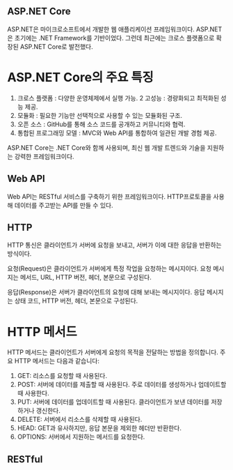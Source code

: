 ## ASP.NET Core
ASP.NET은 마이크로소프트에서 개발한 웹 애플리케이션 프레임워크이다.
ASP.NET은 초기에는 .NET Framework를 기반이었다.
그런데 최근에는 크로스 플랫폼으로 확장된 ASP.NET Core로 발전했다. 

# ASP.NET Core의 주요 특징
1. 크로스 플랫폼 : 다양한 운영체제에서 실행 가능.
2 고성능 : 경량화되고 최적화된 성능 제공.
3. 모듈화 : 필요한 기능만 선택적으로 사용할 수 있는 모듈화된 구조.
4. 오픈 소스 : GitHub를 통해 소스 코드를 공개하고 커뮤니티와 협력.
5. 통합된 프로그래밍 모델 : MVC와 Web API를 통합하여 일관된 개발 경험 제공.

ASP.NET Core는 .NET Core와 함께 사용되며, 최신 웹 개발 트렌드와 기술을 지원하는 강력한 프레임워크이다.


## Web API
Web API는 RESTful 서비스를 구축하기 위한 프레임워크이다.
HTTP프로토콜을 사용해 데이터를 주고받는 API를 만들 수 있다.

## HTTP
HTTP 통신은 클라이언트가 서버에 요청을 보내고, 서버가 이에 대한 응답을 반환하는 방식이다.

요청(Request)은 클라이언트가 서버에게 특정 작업을 요청하는 메시지이다. 
요청 메시지는 메서드, URL, HTTP 버전, 헤더, 본문으로 구성된다.

응답(Response)은 서버가 클라이언트의 요청에 대해 보내는 메시지이다.
응답 메시지는 상태 코드, HTTP 버전, 헤더, 본문으로 구성된다.

# HTTP 메서드

HTTP 메서드는 클라이언트가 서버에게 요청의 목적을 전달하는 방법을 정의합니다. 주요 HTTP 메서드는 다음과 같습니다:

 1. GET: 리소스를 요청할 때 사용된다.
 2. POST: 서버에 데이터를 제출할 때 사용된다. 주로 데이터를 생성하거나 업데이트할 때 사용한다.
 3. PUT: 서버에 데이터를 업데이트할 때 사용된다. 클라이언트가 보낸 데이터를 저장하거나 갱신한다.
 4. DELETE: 서버에서 리소스를 삭제할 때 사용된다.
 5. HEAD: GET과 유사하지만, 응답 본문을 제외한 헤더만 반환한다.
 6. OPTIONS: 서버에서 지원하는 메서드를 요청한다.

## RESTful


